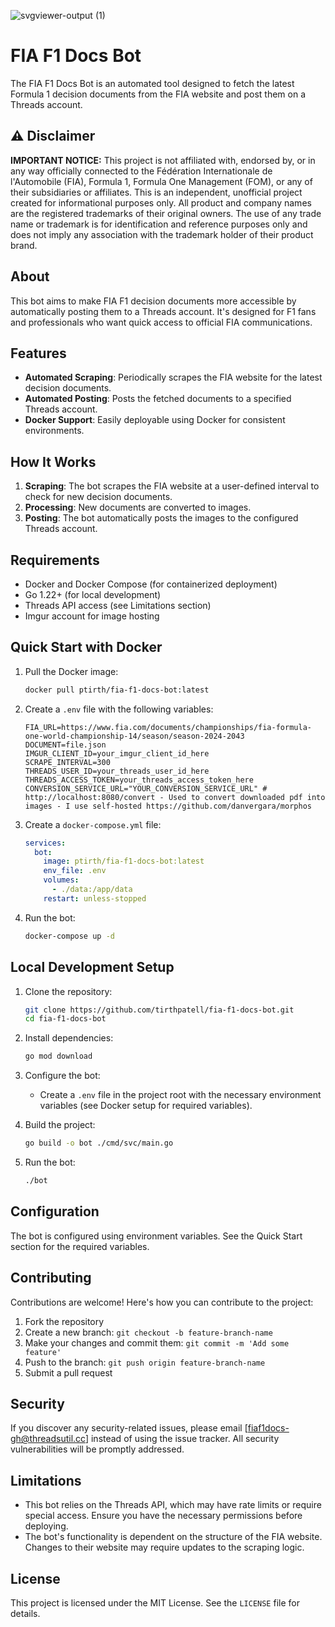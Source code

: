 ![svgviewer-output (1)](https://github.com/user-attachments/assets/af6d1f59-a3e7-44a4-9e53-b82ded41d5ff)

# FIA F1 Docs Bot

The FIA F1 Docs Bot is an automated tool designed to fetch the latest Formula 1 decision documents from the FIA website and post them on a Threads account.

## ⚠️ Disclaimer

**IMPORTANT NOTICE:** This project is not affiliated with, endorsed by, or in any way officially connected to the Fédération Internationale de l'Automobile (FIA), Formula 1, Formula One Management (FOM), or any of their subsidiaries or affiliates. This is an independent, unofficial project created for informational purposes only. All product and company names are the registered trademarks of their original owners. The use of any trade name or trademark is for identification and reference purposes only and does not imply any association with the trademark holder of their product brand.

## About

This bot aims to make FIA F1 decision documents more accessible by automatically posting them to a Threads account. It's designed for F1 fans and professionals who want quick access to official FIA communications.

## Features

- **Automated Scraping**: Periodically scrapes the FIA website for the latest decision documents.
- **Automated Posting**: Posts the fetched documents to a specified Threads account.
- **Docker Support**: Easily deployable using Docker for consistent environments.

## How It Works

1. **Scraping**: The bot scrapes the FIA website at a user-defined interval to check for new decision documents.
2. **Processing**: New documents are converted to images.
3. **Posting**: The bot automatically posts the images to the configured Threads account.

## Requirements

- Docker and Docker Compose (for containerized deployment)
- Go 1.22+ (for local development)
- Threads API access (see Limitations section)
- Imgur account for image hosting

## Quick Start with Docker

1. Pull the Docker image:
   ```sh
   docker pull ptirth/fia-f1-docs-bot:latest
   ```

2. Create a `.env` file with the following variables:
   ```
   FIA_URL=https://www.fia.com/documents/championships/fia-formula-one-world-championship-14/season/season-2024-2043
   DOCUMENT=file.json
   IMGUR_CLIENT_ID=your_imgur_client_id_here
   SCRAPE_INTERVAL=300
   THREADS_USER_ID=your_threads_user_id_here
   THREADS_ACCESS_TOKEN=your_threads_access_token_here
   CONVERSION_SERVICE_URL="YOUR_CONVERSION_SERVICE_URL" # http://localhost:8080/convert - Used to convert downloaded pdf into images - I use self-hosted https://github.com/danvergara/morphos
   ```

3. Create a `docker-compose.yml` file:
   ```yaml
   services:
     bot:
       image: ptirth/fia-f1-docs-bot:latest
       env_file: .env
       volumes:
         - ./data:/app/data
       restart: unless-stopped
   ```

4. Run the bot:
   ```sh
   docker-compose up -d
   ```

## Local Development Setup

1. Clone the repository:
   ```sh
   git clone https://github.com/tirthpatell/fia-f1-docs-bot.git
   cd fia-f1-docs-bot
   ```

2. Install dependencies:
   ```sh
   go mod download
   ```

3. Configure the bot:
   - Create a `.env` file in the project root with the necessary environment variables (see Docker setup for required variables).

4. Build the project:
   ```sh
   go build -o bot ./cmd/svc/main.go
   ```

5. Run the bot:
   ```sh
   ./bot
   ```

## Configuration

The bot is configured using environment variables. See the Quick Start section for the required variables.

## Contributing

Contributions are welcome! Here's how you can contribute to the project:

1. Fork the repository
2. Create a new branch: `git checkout -b feature-branch-name`
3. Make your changes and commit them: `git commit -m 'Add some feature'`
4. Push to the branch: `git push origin feature-branch-name`
5. Submit a pull request

## Security

If you discover any security-related issues, please email [fiaf1docs-gh@threadsutil.cc] instead of using the issue tracker. All security vulnerabilities will be promptly addressed.

## Limitations

- This bot relies on the Threads API, which may have rate limits or require special access. Ensure you have the necessary permissions before deploying.
- The bot's functionality is dependent on the structure of the FIA website. Changes to their website may require updates to the scraping logic.

## License

This project is licensed under the MIT License. See the `LICENSE` file for details.
